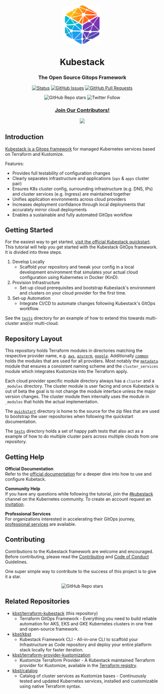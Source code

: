 <p align="center">
 <img src="./assets/favicon.png" alt="Kubestack, The Open Source Gitops Framework" width="25%" height="25%" />
</p>

<h1 align="center">Kubestack</h1>
<h3 align="center">The Open Source Gitops Framework</h3>

<div align="center">

[![Status](https://img.shields.io/badge/status-active-success.svg)]()
[![GitHub Issues](https://img.shields.io/github/issues/kbst/terraform-kubestack.svg)](https://github.com/kbst/terraform-kubestack/issues)
[![GitHub Pull Requests](https://img.shields.io/github/issues-pr/kbst/terraform-kubestack.svg)](https://github.com/kbst/terraform-kubestack/pulls)

</div>

<div align="center">

![GitHub Repo stars](https://img.shields.io/github/stars/kbst/terraform-kubestack?style=social)
![Twitter Follow](https://img.shields.io/twitter/follow/kubestack?style=social)

</div>


<h3 align="center"><a href="#Contributing">Join Our Contributors!</a></h3>

<div align="center">

<a href="https://github.com/kbst/terraform-kubestack/graphs/contributors">
  <img src="https://contrib.rocks/image?repo=kbst/terraform-kubestack&max=36" />
</a>

</div>

## Introduction

[Kubestack is a Gitops framework](https://www.kubestack.com) for managed Kubernetes services based on Terraform and Kustomize.

Features:
* Provides full testability of configuration changes
* Clearly separates infrastructure and applications (`ops` & `apps` cluster pair)
* Ensures K8s cluster config, surrounding infrastructure (e.g. DNS, IPs) and cluster services (e.g. Ingress) are maintained together
* Unifies application environments across cloud providers
* Increases deployment confidance through local deployments that accurately mirror cloud deployments
* Enables a sustainable and fully automated GitOps workflow


## Getting Started

For the easiest way to get started, [visit the official Kubestack quickstart](https://www.kubestack.com/infrastructure/documentation/quickstart). This tutorial will help you get started with the Kubestack GitOps framework. It is divided into three steps.

1. Develop Locally
    * Scaffold your repository and tweak your config in a local development environment that simulates your actual cloud configuration using Kubernetes in Docker (KinD).
3. Provision Infrastructure
    * Set-up cloud prerequisites and bootstrap Kubestack's environment and clusters on your cloud provider for the first time.
4. Set-up Automation
    * Integrate CI/CD to automate changes following Kubestack's GitOps workflow.

See the [`tests`](./tests) directory for an example of how to extend this towards multi-cluster and/or multi-cloud.


## Repository Layout

This repository holds Terraform modules in directories matching the respective provider name, e.g. [`aws`](./aws), [`azurerm`](./azurerm), [`google`](./google). Additionally [`common`](./common) holds the modules that are used for all providers. Most notably the [`metadata`](./common/metadata) module that ensures a consistent naming scheme and the `cluster_services` module which integrates Kustomize into the Terraform apply.

Each cloud provider specific module directory always has a `cluster` and a `_modules` directory. The cluster module is user facing and once Kubestack is out of beta the goal is to not change the module interface unless the major version changes. The cluster module then internally uses the module in `_modules` that holds the actual implementation.

The [`quickstart`](./quickstart) directory is home to the source for the zip files that are used to bootstrap the user repositories when following the quickstart documentation.

The [`tests`](./tests) directory holds a set of happy path tests that also act as a example of how to do multiple cluster pairs across multiple clouds from one repository.


## Getting Help

**Official Documentation**  
Refer to the [official documentation](https://www.kubestack.com/framework/documentation) for a deeper dive into how to use and configure Kubetack.

**Community Help**  
If you have any questions while following the tutorial, join the [#kubestack](https://app.slack.com/client/T09NY5SBT/CMBCT7XRQ) channel on the Kubernetes community. To create an account request an [invitation](https://slack.k8s.io/).

**Professional Services**  
For organizations interested in accelerating their GitOps journey, [professional services](https://www.kubestack.com/lp/professional-services) are available.


## Contributing
Contributions to the Kubestack framework are welcome and encouraged. Before contributing, please read the [Contributing](./CONTRIBUTING.md) and [Code of Conduct](./CODE_OF_CONDUCT.md) Guidelines.

One super simple way to contribute to the success of this project is to give it a star.  

<div align="center">

![GitHub Repo stars](https://img.shields.io/github/stars/kbst/terraform-kubestack?style=social)

</div>


## Related Repositories
* [kbst/terraform-kubestack](https://github.com/kbst/terraform-kubestack) (this repository)  
    * Terraform GitOps Framework - Everything you need to build reliable automation for AKS, EKS and GKE Kubernetes clusters in one free and open-source framework.
* [kbst/kbst](https://github.com/kbst/kbst)  
    * Kubestack Framework CLI - All-in-one CLI to scaffold your Infrastructure as Code repository and deploy your entire platform stack locally for faster iteration.
* [kbst/terraform-provider-kustomization](https://github.com/kbst/terraform-provider-kustomization)  
    * Kustomize Terraform Provider - A Kubestack maintained Terraform provider for Kustomize, available in the [Terraform registry](https://registry.terraform.io/providers/kbst/kustomization/latest).
* [kbst/catalog](https://github.com/kbst/catalog)  
    * Catalog of cluster services as Kustomize bases - Continuously tested and updated Kubernetes services, installed and customizable using native Terraform syntax.

